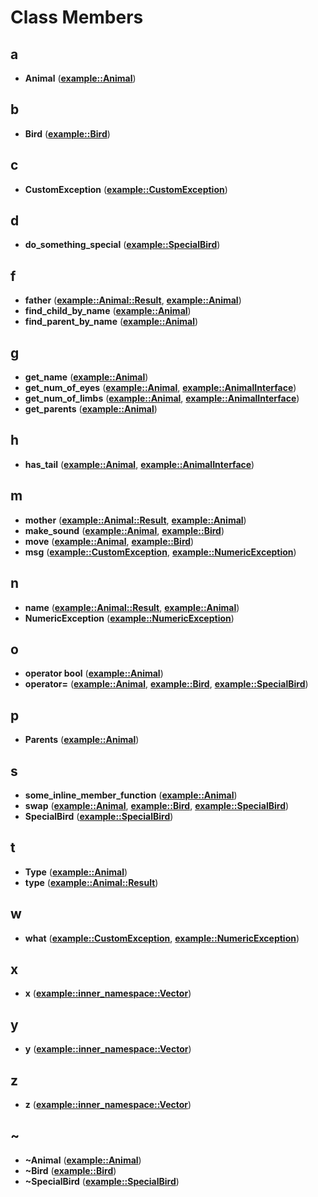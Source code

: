 
# Class Members


## a

* **Animal** ([**example::Animal**](classexample_1_1_animal.md))


## b

* **Bird** ([**example::Bird**](classexample_1_1_bird.md))


## c

* **CustomException** ([**example::CustomException**](classexample_1_1_custom_exception.md))


## d

* **do\_something\_special** ([**example::SpecialBird**](classexample_1_1_special_bird.md))


## f

* **father** ([**example::Animal::Result**](structexample_1_1_animal_1_1_result.md), [**example::Animal**](classexample_1_1_animal.md))
* **find\_child\_by\_name** ([**example::Animal**](classexample_1_1_animal.md))
* **find\_parent\_by\_name** ([**example::Animal**](classexample_1_1_animal.md))


## g

* **get\_name** ([**example::Animal**](classexample_1_1_animal.md))
* **get\_num\_of\_eyes** ([**example::Animal**](classexample_1_1_animal.md), [**example::AnimalInterface**](classexample_1_1_animal_interface.md))
* **get\_num\_of\_limbs** ([**example::Animal**](classexample_1_1_animal.md), [**example::AnimalInterface**](classexample_1_1_animal_interface.md))
* **get\_parents** ([**example::Animal**](classexample_1_1_animal.md))


## h

* **has\_tail** ([**example::Animal**](classexample_1_1_animal.md), [**example::AnimalInterface**](classexample_1_1_animal_interface.md))


## m

* **mother** ([**example::Animal::Result**](structexample_1_1_animal_1_1_result.md), [**example::Animal**](classexample_1_1_animal.md))
* **make\_sound** ([**example::Animal**](classexample_1_1_animal.md), [**example::Bird**](classexample_1_1_bird.md))
* **move** ([**example::Animal**](classexample_1_1_animal.md), [**example::Bird**](classexample_1_1_bird.md))
* **msg** ([**example::CustomException**](classexample_1_1_custom_exception.md), [**example::NumericException**](classexample_1_1_numeric_exception.md))


## n

* **name** ([**example::Animal::Result**](structexample_1_1_animal_1_1_result.md), [**example::Animal**](classexample_1_1_animal.md))
* **NumericException** ([**example::NumericException**](classexample_1_1_numeric_exception.md))


## o

* **operator bool** ([**example::Animal**](classexample_1_1_animal.md))
* **operator=** ([**example::Animal**](classexample_1_1_animal.md), [**example::Bird**](classexample_1_1_bird.md), [**example::SpecialBird**](classexample_1_1_special_bird.md))


## p

* **Parents** ([**example::Animal**](classexample_1_1_animal.md))


## s

* **some\_inline\_member\_function** ([**example::Animal**](classexample_1_1_animal.md))
* **swap** ([**example::Animal**](classexample_1_1_animal.md), [**example::Bird**](classexample_1_1_bird.md), [**example::SpecialBird**](classexample_1_1_special_bird.md))
* **SpecialBird** ([**example::SpecialBird**](classexample_1_1_special_bird.md))


## t

* **Type** ([**example::Animal**](classexample_1_1_animal.md))
* **type** ([**example::Animal::Result**](structexample_1_1_animal_1_1_result.md))


## w

* **what** ([**example::CustomException**](classexample_1_1_custom_exception.md), [**example::NumericException**](classexample_1_1_numeric_exception.md))


## x

* **x** ([**example::inner\_namespace::Vector**](classexample_1_1inner__namespace_1_1_vector.md))


## y

* **y** ([**example::inner\_namespace::Vector**](classexample_1_1inner__namespace_1_1_vector.md))


## z

* **z** ([**example::inner\_namespace::Vector**](classexample_1_1inner__namespace_1_1_vector.md))


## ~

* **~Animal** ([**example::Animal**](classexample_1_1_animal.md))
* **~Bird** ([**example::Bird**](classexample_1_1_bird.md))
* **~SpecialBird** ([**example::SpecialBird**](classexample_1_1_special_bird.md))


